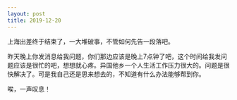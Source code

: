 ```yaml
---
layout: post
title: 2019-12-20
---
```


上海出差终于结束了，一大堆破事，不管如何先告一段落吧。

昨天晚上你发消息给我问题，你们那边应该是晚上7点钟了吧，这个时间给我发问题应该是很忙的吧，想想就心疼。异国他乡一个人生活工作压力很大的。问题是很快解决了。可是我自己还是思来想去的，不知道有什么办法能够帮到你。

唉，一声叹息！